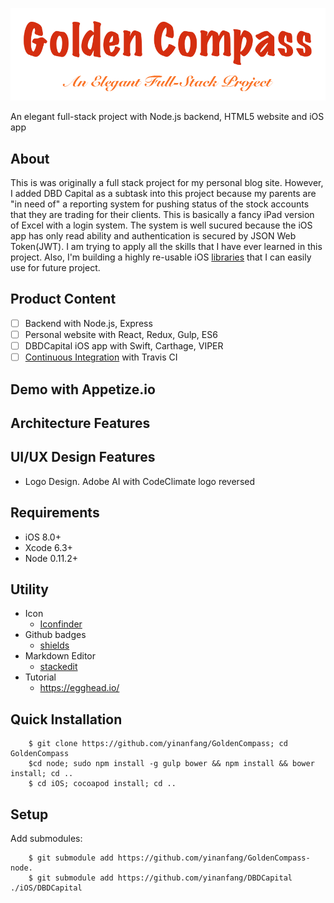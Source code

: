 ![Golden Compass: An Elegant Full-Stack Project](https://raw.githubusercontent.com/yinanfang/GoldenCompass/master/materials/images/logo_github.png)

An elegant full-stack project with Node.js backend, HTML5 website and iOS app

## About
This is was originally a full stack project for my personal blog site. However, I added DBD Capital as a subtask into this project because my parents are "in need of" a reporting system for pushing status of the stock accounts that they are trading for their clients. This is basically a fancy iPad version of Excel with a login system. The system is well sucured because the iOS app has only read ability and authentication is secured by JSON Web Token(JWT). I am trying to apply all the skills that I have ever learned in this project. Also, I'm building a highly re-usable iOS [libraries](https://github.com/yinanfang/GoldenCompass#to-dos) that I can easily use for future project.

## Product Content
- [ ] Backend with Node.js, Express
- [ ] Personal website with React, Redux, Gulp, ES6
- [ ] DBDCapital iOS app with Swift, Carthage, VIPER
- [ ] [Continuous Integration](https://en.wikipedia.org/wiki/Continuous_integration) with Travis CI

## Demo with Appetize.io

## Architecture Features

## UI/UX Design Features
  - Logo Design. Adobe AI with CodeClimate logo reversed

## Requirements
- iOS 8.0+
- Xcode 6.3+
- Node 0.11.2+

## Utility
- Icon
  - [Iconfinder](https://www.iconfinder.com)
- Github badges
  - [shields](https://github.com/badges/shields)
- Markdown Editor
  - [stackedit](https://stackedit.io/editor)
- Tutorial
  - https://egghead.io/

## Quick Installation
```shell
    $ git clone https://github.com/yinanfang/GoldenCompass; cd GoldenCompass
    $cd node; sudo npm install -g gulp bower && npm install && bower install; cd ..
    $ cd iOS; cocoapod install; cd ..
```
## Setup
Add submodules:
```shell
    $ git submodule add https://github.com/yinanfang/GoldenCompass-node.
    $ git submodule add https://github.com/yinanfang/DBDCapital ./iOS/DBDCapital
```
